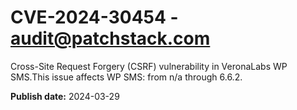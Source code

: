 # CVE-2024-30454 - audit@patchstack.com

Cross-Site Request Forgery (CSRF) vulnerability in VeronaLabs WP SMS.This issue affects WP SMS: from n/a through 6.6.2.



**Publish date:** 2024-03-29
